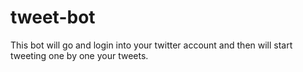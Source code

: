 # tweet-bot
This bot will go and login into your twitter account and then will start tweeting one by one your tweets.
